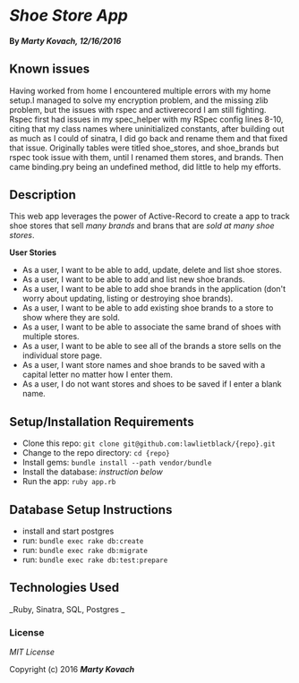 # _Shoe Store App_

#### By _**Marty Kovach**, 12/16/2016_


## Known issues

 Having worked from home I encountered multiple errors with my home setup.I managed to solve my encryption problem, and the missing zlib problem, but the issues with rspec and activerecord I am still fighting. Rspec first had issues in my spec_helper with my RSpec config lines 8-10, citing that my class names where uninitialized constants, after building out as much as I could of sinatra, I did go back and rename them and that fixed that issue. Originally tables were titled shoe_stores, and shoe_brands but rspec took issue with them, until I renamed them stores, and brands.  Then came binding.pry being an undefined method, did little to help my efforts. 




## Description

This web app leverages the power of Active-Record to create a app to track shoe stores that sell _many brands_ and brans that are _sold at many shoe stores_.



**User Stories**

* As a user, I want to be able to add, update, delete and list shoe stores.
* As a user, I want to be able to add and list new shoe brands.
* As a user, I want to be able to add shoe brands in the application (don't worry about updating, listing or destroying shoe brands).
* As a user, I want to be able to add existing shoe brands to a store to show where they are sold.
* As a user, I want to be able to associate the same brand of shoes with multiple stores.
* As a user, I want to be able to see all of the brands a store sells on the individual store page.
* As a user, I want store names and shoe brands to be saved with a capital letter no matter how I enter them.
* As a user, I do not want stores and shoes to be saved if I enter a blank name.

## Setup/Installation Requirements

* Clone this repo: `git clone git@github.com:lawlietblack/{repo}.git`
* Change to the repo directory: `cd {repo}`
* Install gems: `bundle install --path vendor/bundle`
* Install the database: *instruction below*
* Run the app: `ruby app.rb`

## Database Setup Instructions

* install and start postgres
* run: `bundle exec rake db:create`
* run: `bundle exec rake db:migrate`
* run: `bundle exec rake db:test:prepare`

## Technologies Used

_Ruby, Sinatra, SQL, Postgres _

### License

*MIT License*

Copyright (c) 2016 **_Marty Kovach_**
